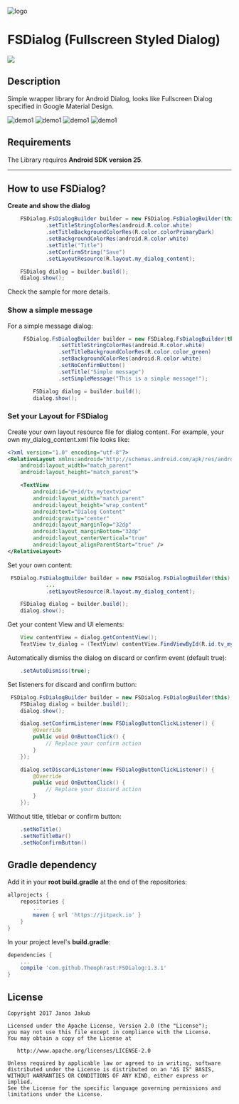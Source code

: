 ![logo](https://github.com/Theophrast/FSDialog/blob/master/gfx/logo/fsdialog_logo_256.png)
# FSDialog (Fullscreen Styled Dialog)
[![](https://jitpack.io/v/Theophrast/FSDialog.svg)](https://jitpack.io/#Theophrast/FSDialog)

## Description
Simple wrapper library for Android Dialog, looks like Fullscreen Dialog specified in Google Material Design.


![demo1](https://github.com/Theophrast/FSDialog/blob/master/gfx/screenshots/img_demo.png)
![demo1](https://github.com/Theophrast/FSDialog/blob/master/gfx/screenshots/img_demo_01.png)
![demo1](https://github.com/Theophrast/FSDialog/blob/master/gfx/screenshots/img_demo_03.png)
![demo1](https://github.com/Theophrast/FSDialog/blob/master/gfx/screenshots/img_demo_02.png)

## Requirements
The Library requires **Android SDK version 25**.

----------


## How to use FSDialog?
**Create and show the dialog**
```java
    FSDialog.FsDialogBuilder builder = new FSDialog.FsDialogBuilder(this)
            .setTitleStringColorRes(android.R.color.white)
            .setTitleBackgroundColorRes(R.color.colorPrimaryDark)
            .setBackgroundColorRes(android.R.color.white)
            .setTitle("Title")
            .setConfirmString("Save")
            .setLayoutResource(R.layout.my_dialog_content);

    FSDialog dialog = builder.build();
    dialog.show();
```
Check the sample for more details.

### Show a simple message
For a simple message dialog:

```java
	 FSDialog.FsDialogBuilder builder = new FSDialog.FsDialogBuilder(this)
                .setTitleStringColorRes(android.R.color.white)
                .setTitleBackgroundColorRes(R.color.color_green)
                .setBackgroundColorRes(android.R.color.white)
                .setNoConfirmButton()
                .setTitle("Simple message")
                .setSimpleMessage("This is a simple message!");

        FSDialog dialog = builder.build();
        dialog.show();
```

### Set your Layout for FSDialog
Create your own layout resource file for dialog content.
For example, your own my_dialog_content.xml file looks like:
```xml
<?xml version="1.0" encoding="utf-8"?>
<RelativeLayout xmlns:android="http://schemas.android.com/apk/res/android"
    android:layout_width="match_parent"
    android:layout_height="match_parent">

    <TextView
        android:id="@+id/tv_mytextview"
        android:layout_width="match_parent"
        android:layout_height="wrap_content"
        android:text="Dialog Content"
        android:gravity="center"
        android:layout_marginTop="32dp"
        android:layout_marginBottom="32dp"
        android:layout_centerVertical="true"
        android:layout_alignParentStart="true" />
</RelativeLayout>
```
Set your own content:
```java
 FSDialog.FsDialogBuilder builder = new FSDialog.FsDialogBuilder(this)
            ...
            .setLayoutResource(R.layout.my_dialog_content);

    FSDialog dialog = builder.build();
    dialog.show();
```
Get your content View and UI elements:
```java
	View contentView = dialog.getContentView();
	TextView tv_dialog = (TextView) contentView.FindViewById(R.id.tv_mytextview);
```


Automatically dismiss the dialog on discard or confirm event (default true):
```java
	.setAutoDismiss(true);
```

Set listeners for discard and confirm button:
```java
 FSDialog.FsDialogBuilder builder = new FSDialog.FsDialogBuilder(this);
    FSDialog dialog = builder.build();
    dialog.show();

    dialog.setConfirmListener(new FSDialogButtonClickListener() {
        @Override
        public void OnButtonClick() {
            // Replace your confirm action
        }
    });

    dialog.setDiscardListener(new FSDialogButtonClickListener() {
        @Override
        public void OnButtonClick() {
            // Replace your discard action
        }
    });
```

Without title, titlebar or confirm button:
```java
	.setNoTitle()
    .setNoTitleBar()
	.setNoConfirmButton()
```


## Gradle dependency
Add it in your **root build.gradle** at the end of the repositories:

```groovy
allprojects {
	repositories {
		...
		maven { url 'https://jitpack.io' }
	}
}
```
In your project level's **build.gradle**:
```groovy
dependencies {
	...
	compile 'com.github.Theophrast:FSDialog:1.3.1'
}
```



## License
```
Copyright 2017 Janos Jakub

Licensed under the Apache License, Version 2.0 (the "License");
you may not use this file except in compliance with the License.
You may obtain a copy of the License at

   http://www.apache.org/licenses/LICENSE-2.0

Unless required by applicable law or agreed to in writing, software
distributed under the License is distributed on an "AS IS" BASIS,
WITHOUT WARRANTIES OR CONDITIONS OF ANY KIND, either express or implied.
See the License for the specific language governing permissions and
limitations under the License.
```

